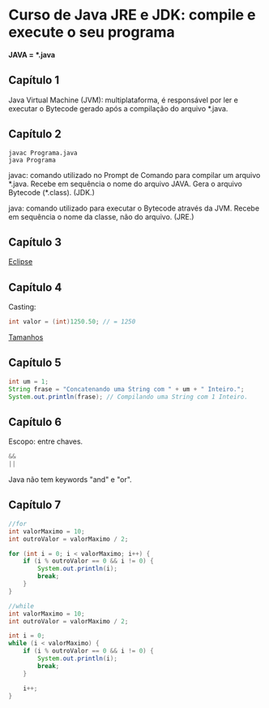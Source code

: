 # Curso de Java JRE e JDK: compile e execute o seu programa

**JAVA = \*.java**

## Capítulo 1

Java Virtual Machine (JVM): multiplataforma, é responsável por ler e executar o Bytecode gerado após a compilação do arquivo \*.java.

## Capítulo 2

```
javac Programa.java
java Programa
```

javac: comando utilizado no Prompt de Comando para compilar um arquivo \*.java. Recebe em sequência o nome do arquivo JAVA. Gera o arquivo Bytecode (\*.class). (JDK.)

java: comando utilizado para executar o Bytecode através da JVM. Recebe em sequência o nome da classe, não do arquivo. (JRE.)

## Capítulo 3

[Eclipse](https://www.eclipse.org/downloads/)

## Capítulo 4

Casting:

```java
int valor = (int)1250.50; // = 1250
```

[Tamanhos](https://www.w3schools.com/java/java_data_types.asp)

## Capítulo 5

```java
int um = 1;
String frase = "Concatenando uma String com " + um + " Inteiro.";
System.out.println(frase); // Compilando uma String com 1 Inteiro.
```

## Capítulo 6

Escopo: entre chaves.

```java
&&
||
```

Java não tem keywords "and" e "or".

## Capítulo 7

```java
//for
int valorMaximo = 10;
int outroValor = valorMaximo / 2;

for (int i = 0; i < valorMaximo; i++) {
    if (i % outroValor == 0 && i != 0) {
        System.out.println(i);
        break;
    }
}
```

```java
//while
int valorMaximo = 10;
int outroValor = valorMaximo / 2;

int i = 0;
while (i < valorMaximo) {
    if (i % outroValor == 0 && i != 0) {
        System.out.println(i);
        break;
    }

    i++;
}
```